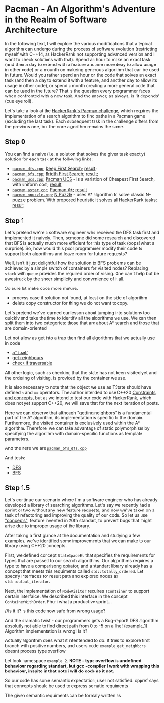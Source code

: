 # Pacman -  An Algorithm's Adventure in the Realm of Software Architecture

In the following text, I will explore the various modifications that a typical algorithm can undergo during the process of software evolution (restricting myself with C++14, as HackerRank not supporting advanced version and I want to check solutions with that).
Spend an hour to make an exact task (and then a day to extend with a feature and ane more deay to allow usage in other code) or a mounth on makeing generous algorithm that can be used in future. 
Would you rather spend an hour on the code that solves an exact task (and then a day to extend it with a feature, and another day to allow its usage in other code), or spend a month creating a more general code that can be used in the future?
That is the question every programmer faces when confronted with a new task. And the answer, as always, is 'it depends' (cue eye roll).

Let's take a look at the [HackerRank's Pacman challenge](https://www.hackerrank.com/domains/ai?filters%5Bsubdomains%5D%5B%5D=astar-search), which requires the implementation of a search algorithm to find paths in a Pacman game (excluding the last task).
Each subsequent task in the challenge differs from the previous one, but the core algorithm remains the same.

## Step 0
You can find a naive (i.e. a solution that solves the given task exactly) solution for each task at the following links:
- [`pacman_dfs.cpp`](https://github.com/friackazoid/HackerRank_Pacman/blob/main/step_0_naive_solution/pacman_dfs.cpp); [Deep First Search](https://www.hackerrank.com/challenges/pacman-bfs?isFullScreen=true&hr_b=1); [result](https://www.hackerrank.com/showgame/9101149); 
- [`pacman_bfs.cpp`](https://github.com/friackazoid/HackerRank_Pacman/blob/main/step_0_naive_solution/pacman_bfs.cpp); [Bridth First Search](https://www.hackerrank.com/challenges/pacman-bfs?isFullScreen=true&hr_b=1); [result](https://www.hackerrank.com/showgame/9101863); 
- [`pacman_ucs.cpp`](https://github.com/friackazoid/HackerRank_Pacman/blob/main/step_0_naive_solution/pacman_ucs.cpp); [Pacman UCS](https://www.hackerrank.com/challenges/pacman-ucs?isFullScreen=true&hr_b=1) - is a variation of Cheapest First Search, with uniform cost; [result](https://www.hackerrank.com/showgame/9101874)
- [`pacman_astar.cpp`](https://github.com/friackazoid/HackerRank_Pacman/blob/main/step_0_naive_solution/pacman_astar.cpp); [Pacman A*](https://www.hackerrank.com/challenges/pacman-astar?isFullScreen=true&hr_b=1); [result](https://www.hackerrank.com/showgame/9102390)
- [`pacman_npuzzle.cpp`](https://github.com/friackazoid/HackerRank_Pacman/blob/main/step_0_naive_solution/pacman_npuzzle.cpp); [N Puzzle](https://www.hackerrank.com/challenges/n-puzzle?isFullScreen=true&hr_b=1) - uses A* algorithm to solve classic N-puzzle problem. With proposed heuristic it solves all HackerRank tasks; [result](https://www.hackerrank.com/showgame/9109107)

## Step 1
Let's pretend we're a software engineer who received the DFS task first and implemented it naively.
Then, someone did some research and discovered that BFS is actually much more efficient for this type of task (oops! what a surprise).
So, how would this poor programmer modify their code to support both algorithms and leave room for future requests?

Well, isn't it just delightful how the solution to BFS problems can be achieved by a simple switch of containers for visited nodes?
Replacing `stack` with `queue` provides the required order of vising.
One can't help but be awestruck by the sheer simplicity and convenience of it all.

So sure let make code more mature:
- process case if solution not found, at least on the side of algorithm
- delete copy constructor for thing we do not want to copy.

Let's pretend we've learned our lesson about jumping into solutions too quickly and take the time to identify all the algorithms we use.
We can then split them into two categories: those that are about A* search and those that are domain-oriented.

Let not allow as get into a trap then find all algorithms that we actually use in code 
- [a* itself](https://github.com/friackazoid/HackerRank_Pacman/blob/dfs-bfs-1-step/step_0_naive_solution/pacman_bfs.cpp#L54)
- [get neighbours](https://github.com/friackazoid/HackerRank_Pacman/blob/dfs-bfs-1-step/step_0_naive_solution/pacman_bfs.cpp#L38)
- [check if traversable](https://github.com/friackazoid/HackerRank_Pacman/blob/dfs-bfs-1-step/step_0_naive_solution/pacman_bfs.cpp#L26)

All other logic, such as checking that the state has not been visited yet and the ordering of visiting, is provided by the container we use. 

It is also necessary to note that the object we use as TState should have defined `<` and `==` operators.
The author intended to use C++20 [Constraints and concepts](https://en.cppreference.com/w/cpp/language/constraints), but as we intend to test our code with HackerRank, which does not yet support C++20, we will save that for the next iteration of posts.

Here we can observe that although "getting neighbors" is a fundamental part of the A* algorithm, its implementation is specific to the domain.
Furthermore, the visited container is exclusively used within the A* algorithm.
Therefore, we can take advantage of static polymorphism by specifying the algorithm with domain-specific functions as template parameters.

And the here we are [`pacman_bfs_dfs.cpp`](https://github.com/friackazoid/HackerRank_Pacman/blob/dfs-bfs-1-step/step_1_dfs_bfs_solution/pacman_bfs_dfs.cpp)

And tests:
- [DFS](https://www.hackerrank.com/showgame/9119550)
- [BFS](https://www.hackerrank.com/showgame/9119552)

## Step 1.5

Let's continue our scenario where I'm a software engineer who has already developed a library of searching algorithms. 
Let's say we recently had a sprint or two without any new feature requests, and now we've taken on a task of refactoring and improving the quality of our code.
So let us use ["concepts"](https://en.cppreference.com/w/cpp/language/constraints), feature invented in 20th standart, to prevent bugs that might arise due to improper usage of the library.

After taking a first glance at the documentation and studying a few examples, we've identified some improvements that we can make to our library using C++20 concepts.


First, we defined concept `StateSpaceEl` that specifies the requirements for types that are passed to our search algorithms.
Our algorithms requires a type to have a comparisong opirator, and a standart library already has a concept that meets this requiments called `std::totally_ordered`.
Let specify interfaces for result path and explored nodes as `std::output_iterator`.

Next, the implementation of `NodeVisitor` requires `TContainer`  to support certain interfaice.
We described this interface in the concept `ContainerWithOrder`. 
Phu-i what a productive sprint...

//Is it it? Is this code now safe from wrong usage?

And the dramatic twist - our programmers gets a Bug-report!
DFS algorithm absolutly not able to find direct path from 0 to -5 on a line! (example_1)
Algorithm implementation is wrong! Is it? 

Actually algorithm does what it intentended to do. 
It tries to explore first branch with positive numbers, and users code `example_get_neighbors` doesnt process type overflow

Let look namespace `example_2`. **NOTE - type overflow is undefined behaviour regarding standart, but gcc -compiler I work with wrapping this behaviour, inspite in that note i will do code as it not.**

So our code has some semantic expectation, user not satisfied.
cppref says that concepts should be used to express sematic requiments 

The given semantic requiments can be formaly written as

